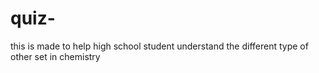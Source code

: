 # quiz-
this is made to help high school student understand the different type of other set in chemistry 
